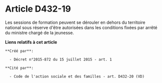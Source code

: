 # Article D432-19

Les sessions de formation peuvent se dérouler en dehors du territoire national sous réserve d'être autorisées dans les
conditions fixées par arrêté du ministre chargé de la jeunesse.

**Liens relatifs à cet article**

	**Créé par**:

	  - Décret n°2015-872 du 15 juillet 2015 - art. 1

	**Cité par**:

	  - Code de l'action sociale et des familles - art. D432-20 (VD)
